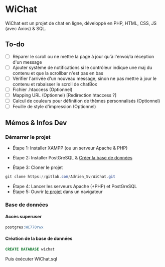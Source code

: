 # WiChat

WiChat est un projet de chat en ligne, développé en PHP, HTML, CSS, JS (avec Axios) & SQL.

## To-do

- [ ] Réparer le scroll ou ne mettre la page à jour qu'à l'envoi/la réception d'un message
- [ ] Ajouter système de notifications si le contrôleur indique une maj du contenu et que la scrollbar n'est pas en bas
- [ ] Vérifier l'arrivée d'un nouveau message, sinon ne pas mettre à jour le contenu et rabaisser le scroll de chatBox
- [ ] Fichier .htaccess (Optionnel)
- [ ] Mapping URL (Optionnel) [Redirection htaccess ?]
- [ ] Calcul de couleurs pour définition de thèmes personnalisés (Optionnel)
- [ ] Feuille de style d'impression (Optionnel)

## Mémos & Infos Dev

### Démarrer le projet

- Étape 1: Installer XAMPP (ou un serveur Apache & PHP)

- Étape 2: Installer PostGreSQL & [Créer la base de données](#base-de-données)

- Étape 3: Cloner le projet

```powershell
git clone https://gitlab.com/Adrien_Sv/WiChat.git 
```

- Étape 4: Lancer les serveurs Apache (+PHP) et PostGreSQL
- Étape 5: Ouvrir [le projet](http://localhost) dans un navigateur

### Base de données

#### Accès superuser

```sql
postgres:WC770rwx
```

#### Création de la base de données

```sql
CREATE DATABASE wichat
```

Puis éxécuter WiChat.sql
